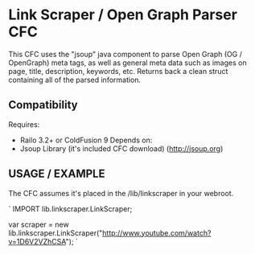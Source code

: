 Link Scraper / Open Graph Parser CFC
=============

This CFC uses the "jsoup" java component to parse Open Graph (OG / OpenGraph) meta tags, as well as general meta data such as images on page, title, description, keywords, etc.
Returns back a clean struct containing all of the parsed information.

Compatibility
-------
Requires: 
* Railo 3.2+ or ColdFusion 9
Depends on:
* Jsoup Library (it's included CFC download) (http://jsoup.org)

USAGE / EXAMPLE
-------
The CFC assumes it's placed in the /lib/linkscraper in your webroot.

`<cfscript>
IMPORT lib.linkscraper.LinkScraper;

var scraper = new lib.linkscraper.LinkScraper("http://www.youtube.com/watch?v=1D6V2VZhCSA");
</cfscript>`